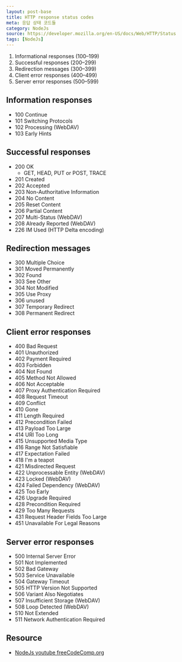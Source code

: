 ```yaml
---
layout: post-base
title: HTTP response status codes
meta: 응답 상태 코드들
category: NodeJs
source: https://developer.mozilla.org/en-US/docs/Web/HTTP/Status
tags: [NodeJs]
---
```


1. Informational responses (100–199)
1. Successful responses (200–299)
1. Redirection messages (300–399)
1. Client error responses (400–499)
1. Server error responses (500–599)

## Information responses

- 100 Continue
- 101 Switching Protocols
- 102 Processing (WebDAV)
- 103 Early Hints

## Successful responses

- 200 OK
  - GET, HEAD, PUT or POST, TRACE
- 201 Created
- 202 Accepted
- 203 Non-Authoritative Information
- 204 No Content
- 205 Reset Content
- 206 Partial Content
- 207 Multi-Status (WebDAV)
- 208 Already Reported (WebDAV)
- 226 IM Used (HTTP Delta encoding)

## Redirection messages

- 300 Multiple Choice
- 301 Moved Permanently
- 302 Found
- 303 See Other
- 304 Not Modified
- 305 Use Proxy
- 306 unused
- 307 Temporary Redirect
- 308 Permanent Redirect

## Client error responses

- 400 Bad Request
- 401 Unauthorized
- 402 Payment Required
- 403 Forbidden
- 404 Not Found
- 405 Method Not Allowed
- 406 Not Acceptable
- 407 Proxy Authentication Required
- 408 Request Timeout
- 409 Conflict
- 410 Gone
- 411 Length Required
- 412 Precondition Failed
- 413 Payload Too Large
- 414 URI Too Long
- 415 Unsupported Media Type
- 416 Range Not Satisfiable
- 417 Expectation Failed
- 418 I'm a teapot
- 421 Misdirected Request
- 422 Unprocessable Entity (WebDAV)
- 423 Locked (WebDAV)
- 424 Failed Dependency (WebDAV)
- 425 Too Early
- 426 Upgrade Required
- 428 Precondition Required
- 429 Too Many Requests
- 431 Request Header Fields Too Large
- 451 Unavailable For Legal Reasons

## Server error responses

- 500 Internal Server Error
- 501 Not Implemented
- 502 Bad Gateway
- 503 Service Unavailable
- 504 Gateway Timeout
- 505 HTTP Version Not Supported
- 506 Variant Also Negotiates
- 507 Insufficient Storage (WebDAV)
- 508 Loop Detected (WebDAV)
- 510 Not Extended
- 511 Network Authentication Required

## Resource

- [NodeJs youtube freeCodeComp.org](https://www.youtube.com/watch?v=Oe421EPjeBE)

